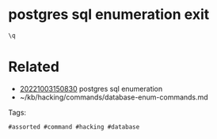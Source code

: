 # postgres sql enumeration exit
```
\q
```

# Related

- [20221003150830](/zet/20221003150830/README.md) postgres sql enumeration
- ~/kb/hacking/commands/database-enum-commands.md

Tags:

    #assorted #command #hacking #database
